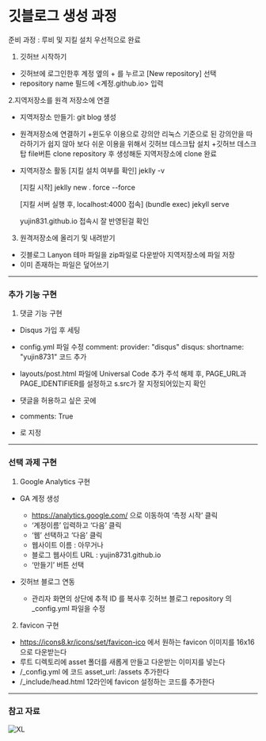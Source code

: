 
# 깃블로그 생성 과정
준비 과정 : 루비 및 지킬 설치 우선적으로 완료

1. 깃허브 시작하기
- 깃허브에 로그인한후 계정 옆의 + 를 누르고 [New repository] 선택
- repository name 필드에 <계정.github.io> 입력
 
2.지역저장소를 원격 저장소에 연결
- 지역저장소 만들기: git blog 생성

- 원격저장소에 연결하기
+윈도우 이용으로 강의안 리눅스 기준으로 된 강의안을 따라하기가 쉽지 않아 보다 쉬운 이용을 위해서 깃허브 데스크탑 설치
+깃허브 데스크탑 file버튼 clone repository 후 생성해둔 지역저장소에 clone 완료

- 지역저장소 활동
  [지킬 설치 여부를 확인]
  jeklly -v


  [지킬 시작]
  jeklly new . force --force


  [지킬 서버 실행 후, localhost:4000 접속]
  (bundle exec) jekyll serve 

  yujin831.github.io 접속시 잘 반영된걸 확인

3. 원격저장소에 올리기 및 내려받기
- 깃블로그 Lanyon 테마 파일을 zip파일로 다운받아 지역저장소에 파일 저장
- 이미 존재하는 파일은 덮어쓰기

-----
### 추가 기능 구현
1. 댓글 기능 구현
- Disqus 가입 후 세팅

- config.yml 파일 수정 
  comment:
  provider: "disqus"
  disqus:
    shortname: "yujin8731" 코드 추가
    
 - layouts/post.html 파일에 Universal Code 추가
    주석 해제 후, PAGE_URL과 PAGE_IDENTIFIER를 설정하고 s.src가 잘 지정되어있는지 확인
    
 - 댓글을 허용하고 싶은 곳에
 -  comments: True
 -  로 지정
 
 
 -----
  ### 선택 과제 구현
1. Google Analytics 구현
- GA 계정 생성
  -  https://analytics.google.com/ 으로 이동하여 ‘측정 시작’ 클릭
  - ‘계정이름’ 입력하고 ‘다음’ 클릭
  - ‘웹’ 선택하고 ‘다음’ 클릭
  - 웹사이트 이름 : 아무거나
  - 블로그 웹사이트 URL : yujin8731.github.io
  - ‘만들기’ 버튼 선택

- 깃허브 블로그 연동
  - 관리자 화면의 상단에 추적 ID 를 복사후 깃허브 블로그 repository 의 _config.yml 파일을 수정

2. favicon 구현
- https://icons8.kr/icons/set/favicon-ico 에서 원하는 favicon 이미지를 16x16으로 다운받는다
- 루트 디렉토리에 asset 폴더를 새롭게 만들고 다운받는 이미지를 넣는다
- /_config.yml 에 코드 asset_url: /assets 추가한다
- /_include/head.html 12라인에 favicon 설정하는 코드를 추가한다


------
### 참고 자료
![XL](https://user-images.githubusercontent.com/95964960/204190770-c2ad1187-78e5-4e4b-bc99-bb5d02ef3dba.jpg)






